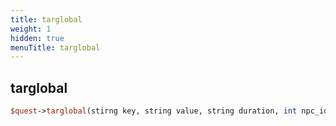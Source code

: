 ```yaml
---
title: targlobal
weight: 1
hidden: true
menuTitle: targlobal
---
```

## targlobal
```perl
$quest->targlobal(stirng key, string value, string duration, int npc_id, int chararacter_id, int zone_id)
```